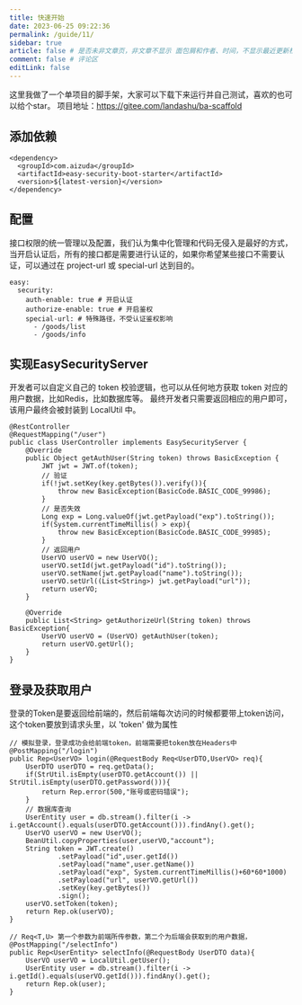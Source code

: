 ```yaml
---
title: 快速开始
date: 2023-06-25 09:22:36
permalink: /guide/11/
sidebar: true
article: false # 是否未非文章页，非文章不显示 面包屑和作者、时间，不显示最近更新栏，不会参与到最近更新文章的数据计算中
comment: false # 评论区
editLink: false
---
```

这里我做了一个单项目的脚手架，大家可以下载下来运行并自己测试，喜欢的也可以给个star。 项目地址：<a href="https://gitee.com/landashu/ba-scaffold">https://gitee.com/landashu/ba-scaffold</a>


## 添加依赖
```
<dependency>
  <groupId>com.aizuda</groupId>
  <artifactId>easy-security-boot-starter</artifactId>
  <version>${latest-version}</version>
</dependency>
```

## 配置
接口权限的统一管理以及配置，我们认为集中化管理和代码无侵入是最好的方式，
当开启认证后，所有的接口都是需要进行认证的，如果你希望某些接口不需要认证，可以通过在 project-url 或 special-url 达到目的。
```
easy:
  security:
    auth-enable: true # 开启认证
    authorize-enable: true # 开启鉴权
    special-url: # 特殊路径，不受认证鉴权影响
      - /goods/list
      - /goods/info
```

## 实现EasySecurityServer 
开发者可以自定义自己的 token 校验逻辑，也可以从任何地方获取 token 对应的用户数据，比如Redis，比如数据库等。
最终开发者只需要返回相应的用户即可，该用户最终会被封装到 LocalUtil 中。
```
@RestController
@RequestMapping("/user")
public class UserController implements EasySecurityServer {
    @Override
    public Object getAuthUser(String token) throws BasicException {
        JWT jwt = JWT.of(token);
        // 验证
        if(!jwt.setKey(key.getBytes()).verify()){
            throw new BasicException(BasicCode.BASIC_CODE_99986);
        }
        // 是否失效
        Long exp = Long.valueOf(jwt.getPayload("exp").toString());
        if(System.currentTimeMillis() > exp){
            throw new BasicException(BasicCode.BASIC_CODE_99985);
        }
        // 返回用户
        UserVO userVO = new UserVO();
        userVO.setId(jwt.getPayload("id").toString());
        userVO.setName(jwt.getPayload("name").toString());
        userVO.setUrl((List<String>) jwt.getPayload("url"));
        return userVO;
    }

    @Override
    public List<String> getAuthorizeUrl(String token) throws BasicException{
        UserVO userVO = (UserVO) getAuthUser(token);
        return userVO.getUrl();
    }
}
```

## 登录及获取用户
登录的Token是要返回给前端的，然后前端每次访问的时候都要带上token访问，这个token要放到请求头里，以 'token' 做为属性
```
// 模拟登录，登录成功会给前端token，前端需要把token放在Headers中
@PostMapping("/login")
public Rep<UserVO> login(@RequestBody Req<UserDTO,UserVO> req){
    UserDTO userDTO = req.getData();
    if(StrUtil.isEmpty(userDTO.getAccount()) || StrUtil.isEmpty(userDTO.getPassword())){
        return Rep.error(500,"账号或密码错误");
    }
    // 数据库查询
    UserEntity user = db.stream().filter(i -> i.getAccount().equals(userDTO.getAccount())).findAny().get();
    UserVO userVO = new UserVO();
    BeanUtil.copyProperties(user,userVO,"account");
    String token = JWT.create()
            .setPayload("id",user.getId())
            .setPayload("name",user.getName())
            .setPayload("exp", System.currentTimeMillis()+60*60*1000)
            .setPayload("url", userVO.getUrl())
            .setKey(key.getBytes())
            .sign();
    userVO.setToken(token);
    return Rep.ok(userVO);
}

// Req<T,U> 第一个参数为前端所传参数，第二个为后端会获取到的用户数据，
@PostMapping("/selectInfo")
public Rep<UserEntity> selectInfo(@RequestBody UserDTO data){
    UserVO userVO = LocalUtil.getUser();
    UserEntity user = db.stream().filter(i -> i.getId().equals(userVO.getId())).findAny().get();
    return Rep.ok(user);
}
```